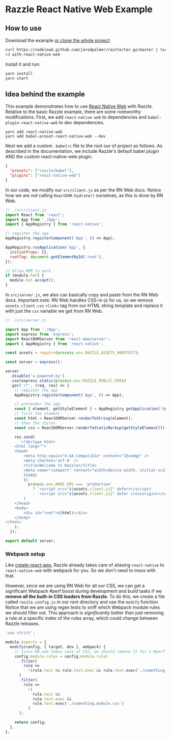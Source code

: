 # Razzle React Native Web Example

## How to use

Download the example [or clone the whole project](https://github.com/jaredpalmer/razzle.git):

```bash
curl https://codeload.github.com/jaredpalmer/razzle/tar.gz/master | tar -xz --strip=2 razzle-master/examples/with-react-native-web
cd with-react-native-web
```

Install it and run:

```bash
yarn install
yarn start
```

## Idea behind the example

This example demonstrates how to use [React Native Web](https://github.com/necolas/react-native-web) with Razzle. Relative to the basic Razzle example, there are some noteworthy modifications. First, we add `react-native-web` to dependencies and `babel-plugin-react-native-web` to dev dependencies.

```
yarn add react-native-web
yarn add babel-preset-react-native-web --dev
```

Next we add a custom `.babelrc` file to the root our of project as follows. As described in the documentation, we include Razzle's default babel plugin AND the custom react-native-web plugin.

```json
{
  "presets": ["razzle/babel"],
  "plugins": ["react-native-web"]
}
```

In our code, we modify our `src/client.js` as per the RN Web docs. Notice how we are _not_ calling `ReactDOM.hydrate()` ourselves, as this is done by RN Web.

```js
// ./src/client.js
import React from 'react';
import App from './App';
import { AppRegistry } from 'react-native';

// register the app
AppRegistry.registerComponent('App', () => App);

AppRegistry.runApplication('App', {
  initialProps: {},
  rootTag: document.getElementById('root'),
});

// Allow HMR to work
if (module.hot) {
  module.hot.accept();
}
```

In `src/server.js`, we also can basically copy and paste from the RN Web docs. Important note: RN Web handles CSS-in-js for us, so we remove `assets.client.css` `<link>` tag from our HTML string template and replace it with just the `css` variable we get from RN Web.

```js
// ./src/server.js

import App from './App';
import express from 'express';
import ReactDOMServer from 'react-dom/server';
import { AppRegistry } from 'react-native';

const assets = require(process.env.RAZZLE_ASSETS_MANIFEST);

const server = express();

server
  .disable('x-powered-by')
  .use(express.static(process.env.RAZZLE_PUBLIC_DIR))
  .get('/*', (req, res) => {
    // register the app
    AppRegistry.registerComponent('App', () => App);

    // prerender the app
    const { element, getStyleElement } = AppRegistry.getApplication('App', {});
    // first the element
    const html = ReactDOMServer.renderToString(element);
    // then the styles
    const css = ReactDOMServer.renderToStaticMarkup(getStyleElement());

    res.send(
      `<!doctype html>
    <html lang="">
    <head>
        <meta http-equiv="X-UA-Compatible" content="IE=edge" />
        <meta charSet='utf-8' />
        <title>Welcome to Razzle</title>
        <meta name="viewport" content="width=device-width, initial-scale=1">
        ${css}
        ${
          process.env.NODE_ENV === 'production'
            ? `<script src="${assets.client.js}" defer></script>`
            : `<script src="${assets.client.js}" defer crossorigin></script>`
        }
    </head>
    <body>
        <div id="root">${html}</div>
    </body>
</html>`
    );
  });

export default server;
```

### Webpack setup

Like [create-react-app](https://github.com/facebook/create-react-app), Razzle already takes care of aliasing `react-native` to `react-native-web` with webpack for you. So we don't need to mess with that.

However, since we are using RN Web for all our CSS, we can get a significant Webpack #perf boost during development and build tasks if we **remove all the built-in CSS loaders from Razzle**. To do this, we create a file called `razzle.config.js` in our root directory and use the `modify` function. Notice that we are using regex tests to sniff which Webpack module rules we should filter out. This approach is _significantly_ better than just removing a rule at a specific index of the rules array, which could change between Razzle releases.

```js
'use strict';

module.exports = {
  modify(config, { target, dev }, webpack) {
    // Since RN web takes care of CSS, we should remove it for a #perf boost
    config.module.rules = config.module.rules
      .filter(
        rule =>
          !(rule.test && rule.test.exec && rule.test.exec('./something.css'))
      )
      .filter(
        rule =>
          !(
            rule.test &&
            rule.test.exec &&
            rule.test.exec('./something.module.css')
          )
      );

    return config;
  },
};
```
